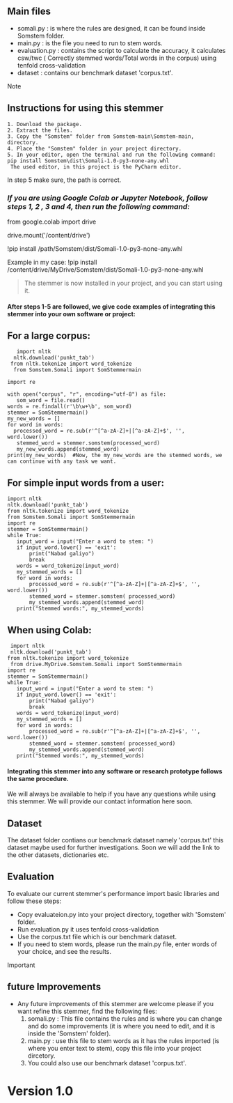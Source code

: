 ## Main files
- somali.py : is where the rules are designed, it can be found inside Somstem folder.
- main.py : is the file you need to run to stem words.
- evaluation.py : contains the script to calculate the accuracy, it calculates csw/twc ( Correctly stemmed words/Total words in the corpus) using tenfold cross-validation
- dataset : contains our benchmark dataset 'corpus.txt'.

> [!NOTE]
>  ## Instructions for using this stemmer
      
    1. Download the package.
    2. Extract the files.
    3. Copy the "Somstem" folder from Somstem-main\Somstem-main, directory.
    4. Place the "Somstem" folder in your project directory.
    5. In your editor, open the terminal and run the following command: pip install Somstem\dist\Somali-1.0-py3-none-any.whl 
     The used editor, in this project is the PyCharm editor.

In step 5 make sure, the path is correct.

### ***If you are using Google Colab or Jupyter Notebook, follow steps 1, 2 , 3 and 4, then run the following command:***


from google.colab import drive

drive.mount('/content/drive')

!pip install /path/Somstem/dist/Somali-1.0-py3-none-any.whl

Example in my case: !pip install /content/drive/MyDrive/Somstem/dist/Somali-1.0-py3-none-any.whl

> The stemmer is now installed in your project, and you can start using it.

#### After steps 1-5 are followed, we give code examples of integrating this stemmer into your own software or project:

## For a large corpus:

 ```
    import nltk
   nltk.download('punkt_tab')
  from nltk.tokenize import word_tokenize
   from Somstem.Somali import SomStemmermain

 import re

 with open("corpus", "r", encoding="utf-8") as file:
    som_word = file.read()
words = re.findall(r'\b\w+\b', som_word)
stemmer = SomStemmermain()
my_new_words = []
for word in words:
   processed_word = re.sub(r'^[^a-zA-Z]+|[^a-zA-Z]+$', '', word.lower()) 
    stemmed_word = stemmer.somstem(processed_word)
    my_new_words.append(stemmed_word)
print(my_new_words)  #Now, the my_new_words are the stemmed words, we can continue with any task we want.

```

## For simple input words from a user:

 ```
 import nltk
 nltk.download('punkt_tab')
 from nltk.tokenize import word_tokenize
 from Somstem.Somali import SomStemmermain
import re
stemmer = SomStemmermain()
while True:
    input_word = input("Enter a word to stem: ")
    if input_word.lower() == 'exit':
        print("Nabad galiyo")
        break
    words = word_tokenize(input_word)
    my_stemmed_words = []
    for word in words:
        processed_word = re.sub(r'^[^a-zA-Z]+|[^a-zA-Z]+$', '', word.lower())
        stemmed_word = stemmer.somstem( processed_word)
        my_stemmed_words.append(stemmed_word)
    print("Stemmed words:", my_stemmed_words) 

```

## When using Colab:

 ```
  import nltk
  nltk.download('punkt_tab')
 from nltk.tokenize import word_tokenize
  from drive.MyDrive.Somstem.Somali import SomStemmermain
import re
stemmer = SomStemmermain()
while True:
    input_word = input("Enter a word to stem: ")
    if input_word.lower() == 'exit':
        print("Nabad galiyo")
        break
    words = word_tokenize(input_word)
    my_stemmed_words = []
    for word in words:
        processed_word = re.sub(r'^[^a-zA-Z]+|[^a-zA-Z]+$', '', word.lower())
        stemmed_word = stemmer.somstem( processed_word)
        my_stemmed_words.append(stemmed_word)
    print("Stemmed words:", my_stemmed_words)

```



#### Integrating this stemmer into any software or research prototype follows the same procedure.

We will always be available to help if you have any questions while using this stemmer. We will provide our contact information here soon.

  
## Dataset
The dataset folder contians our benchmark dataset namely 'corpus.txt' this dataset maybe used for further investigations. Soon we will add the link to the other datasets, dictionaries etc.

## Evaluation
To evaluate our current stemmer's performance import basic libraries and follow these steps:
- Copy evaluateion.py into your project directory, together with 'Somstem' folder.
- Run evaluation.py it uses tenfold cross-validation
- Use the corpus.txt file which is our benchmark dataset.
- If you need to stem words, please run the main.py file, enter words of your choice, and see the results.

> [!IMPORTANT]
> ## future Improvements

- Any future improvements of this stemmer are welcome please if you want refine this stemmer, find the following files:
  1. somali.py : This file contains the rules and is where you can change and do some improvements (it is where you need to edit, and it is inside the 'Somstem' folder).
  2. main.py : use this file to stem words as it has the rules imported (is where you enter text to stem), copy this file into your project dircetory.
  3. You could also use our benchmark dataset 'corpus.txt'.

# Version 1.0


